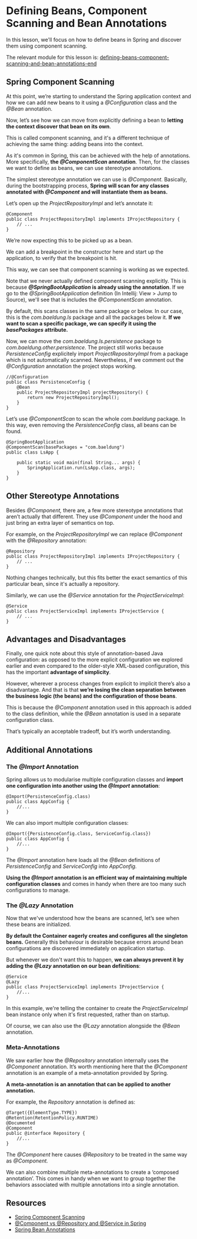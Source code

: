 # Defining Beans, Component Scanning and Bean Annotations

In this lesson, we'll focus on how to define beans in Spring and discover them using component scanning.

The relevant module for this lesson is: [defining-beans-component-scanning-and-bean-annotations-end](../code/learn-spring-m2/defining-beans-component-scanning-and-bean-annotations-end)

## Spring Component Scanning

At this point, we’re starting to understand the Spring application context and how we can add new beans to it using a _@Configuration_ class and the _@Bean_ annotation.

Now, let’s see how we can move from explicitly defining a bean to **letting the context discover that bean on its own**.

This is called component scanning, and it's a different technique of achieving the same thing: adding beans into the context.

As it's common in Spring, this can be achieved with the help of annotations. More specifically, **the _@ComponentScan_ annotation**. Then, for the classes we want to define as beans, we can use stereotype annotations.

The simplest stereotype annotation we can use is _@Component._ Basically, during the bootstrapping process, **Spring will scan for any classes annotated with _@Component_ and will instantiate them as beans.**

Let’s open up the _ProjectRepositoryImpl_ and let’s annotate it:

```
@Component
public class ProjectRepositoryImpl implements IProjectRepository {
    // ...
}
```

We’re now expecting this to be picked up as a bean.

We can add a breakpoint in the constructor here and start up the application, to verify that the breakpoint is hit.

This way, we can see that component scanning is working as we expected.

Note that we never actually defined component scanning explicitly. This is because **_@SpringBootApplication_ is already using the annotation**. If we go to the _@SpringBootApplication_ definition (In Intellij: View > Jump to Source), we'll see that is includes the _@ComponentScan_ annotation.

By default, this scans classes in the same package or below. In our case, this is the _com.baeldung.ls_ package and all the packages below it. **If we want to scan a specific package, we can specify it using the _basePackages_ attribute.**

Now, we can move the _com.baeldung.ls.persistence_ package to _com.baeldung.other.persistence_. The project still works because _PersistenceConfig_ explicitely import _ProjectRepositoryImpl_ from a package which is not automatically scanned. Nevertheless, if we comment out the _@Configuration_ annotation the project stops working.

```
//@Configuration
public class PersistenceConfig {
    @Bean
    public ProjectRepositoryImpl projectRepository() {
        return new ProjectRepositoryImpl();
    }
}
```

Let’s use _@ComponentScan_ to scan the whole _com.baeldung_ package. In this way, even removing the _PersistenceConfig_ class, all beans can be found.

```
@SpringBootApplication
@ComponentScan(basePackages = "com.baeldung")
public class LsApp {

    public static void main(final String... args) {
        SpringApplication.run(LsApp.class, args);
    }
}
```

## Other Stereotype Annotations

Besides _@Component,_ there are, a few more stereotype annotations that aren’t actually that different. They use _@Component_ under the hood and just bring an extra layer of semantics on top.

For example, on the _ProjectRepositoryImpl_ we can replace _@Component_ with the _@Repository_ annotation:

```
@Repository
public class ProjectRepositoryImpl implements IProjectRepository {
    // ...
}
```

Nothing changes technically, but this fits better the exact semantics of this particular bean, since it's actually a repository.

Similarly, we can use the _@Service_ annotation for the _ProjectServiceImpl_:

```
@Service
public class ProjectServiceImpl implements IProjectService {
    // ...
}
```

## Advantages and Disadvantages

Finally, one quick note about this style of annotation-based Java configuration: as opposed to the more explicit configuration we explored earlier and even compared to the older-style XML-based configuration, this has the important **advantage of simplicity**.

However, wherever a process changes from explicit to implicit there’s also a disadvantage. And that is that **we’re losing the clean separation between the business logic (the beans) and the configuration of those beans**.

This is because the _@Component_ annotation used in this approach is added to the class definition, while the _@Bean_ annotation is used in a separate configuration class.

That’s typically an acceptable tradeoff, but it’s worth understanding.

## Additional Annotations

### The _@Import_ Annotation

Spring allows us to modularise multiple configuration classes and **import one configuration into another using the _@Import_ annotation**:

```
@Import(PersistenceConfig.class)
public class AppConfig {
    //...
}
```

We can also import multiple configuration classes:

```
@Import({PersistenceConfig.class, ServiceConfig.class})
public class AppConfig {
    //...
}
```

The _@Import_ annotation here loads all the _@Bean_ definitions of _PersistenceConfig_ and _ServiceConfig_ into _AppConfig._

**Using the _@Import_ annotation is an efficient way of maintaining multiple configuration classes** and comes in handy when there are too many such configurations to manage.

### The _@Lazy_ Annotation

Now that we've understood how the beans are scanned, let’s see when these beans are initialized.

**By default the Container eagerly creates and configures all the singleton beans.** Generally this behaviour is desirable because errors around bean configurations are discovered immediately on application startup.

But whenever we don't want this to happen, **we can always prevent it by adding the _@Lazy_ annotation on our bean definitions**:

```
@Service
@Lazy
public class ProjectServiceImpl implements IProjectService {
	//...
}
```

In this example, we're telling the container to create the _ProjectServiceImpl_ bean instance only when it's first requested, rather than on startup.

Of course, we can also use the _@Lazy_ annotation alongside the _@Bean_ annotation.

### Meta-Annotations

We saw earlier how the _@Repository_ annotation internally uses the _@Component_ annotation. It’s worth mentioning here that the _@Component_ annotation is an example of a meta-annotation provided by Spring.

**A meta-annotation is an annotation that can be applied to another annotation.**

For example, the _Repository_ annotation is defined as:

```
@Target({ElementType.TYPE})
@Retention(RetentionPolicy.RUNTIME)
@Documented
@Component
public @interface Repository {
	//...
}

```
The _@Component_ here causes _@Repository_ to be treated in the same way as _@Component._

We can also combine multiple meta-annotations to create a ‘composed annotation’. This comes in handy when we want to group together the behaviors associated with multiple annotations into a single annotation.

## Resources
- [Spring Component Scanning](https://www.baeldung.com/spring-component-scanning)
- [@Component vs @Repository and @Service in Spring](https://www.baeldung.com/spring-component-repository-service)
- [Spring Bean Annotations](https://www.baeldung.com/spring-bean-annotations)
